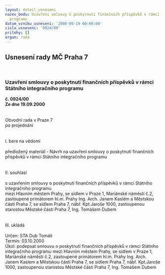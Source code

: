 ```yaml
---
layout: detail_usneseni
nazev_bodu: Uzavření smlouvy o poskytnutí finančních příspěvků v rámci Státního integračního
  programu
datum_vzniku_usneseni: '2000-09-19 00:00:00'
cislo_usneseni: '0924/00'
prilohy: []
organ: rada
---
```

<div id="ucUsn_pList" class="usn">
	<span><h2>Usnesení rady MČ Praha 7 </h2>
<br></span><div class="standBody">
<span><h3>Uzavření smlouvy o poskytnutí finančních příspěvků v rámci Státního integračního programu</h3></span><div class="center">
		<strong>č. 0924/00</strong><br>
	</div>
<div class="center">
		<strong>Ze dne 19.09.2000</strong><br><br>
	</div>     <br>Obvodní rada v Praze 7<br>po projednání<br><br><br>I.	bere na vědomí<br><br> předložený  materiál - Návrh na uzavření smlouvy o poskytnutí finančních příspěvků v rámci Státního integračního programu<br> <br><br>II.	souhlasí <br><br>s uzavřením smlouvy o poskytnutí finančních příspěvků v rámci Státního integračního programu<br>mezi Hlavním městem Prahy, se sídlem v Praze 1, Mariánské náměstí č.2, zastoupené primátorem hl.m. Prahy Ing. Arch. Janem Kaslem a Městskou částí Praha 7, se sídlem Praha 7, nábř. Kpt.Jaroše 1000, zastoupenou starostou Městské části Praha 7, Ing. Tomášem Dubem<br><br><br>III.	ukládá <br><br> Určen:	     	STA Dub Tomáš<br>Termín: 03.10.2000<br>Úkol:	podepsat smlouvu o poskytnutí finančních příspěvků v rámci Státního integračního programu mezi Hlavním městem Prahy, se sídlem v Praze 1, Mariánské náměstí č.2, zastoupené primátorem hl.m. Prahy Ing. Arch. Janem Kaslem a Městskou částí Praha 7, se sídlem Praha 7, nábř. Kpt.Jaroše 1000, zastoupenou starostou Městské části Praha 7, Ing. Tomášem Dubem<br> </div>
</div>